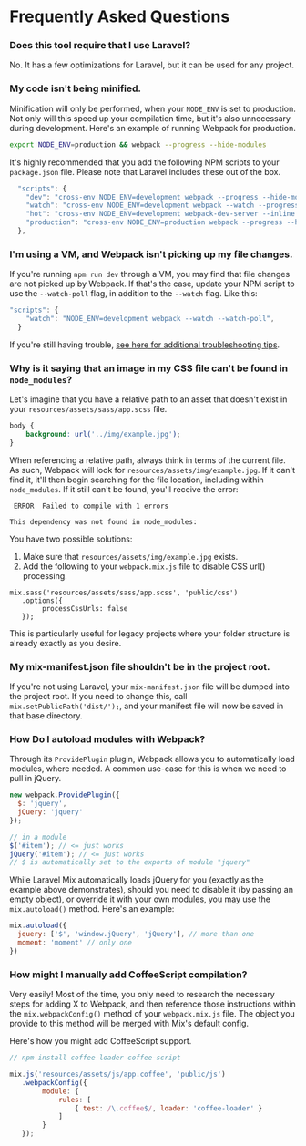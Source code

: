 # Frequently Asked Questions

### Does this tool require that I use Laravel?

No. It has a few optimizations for Laravel, but it can be used for any project.

### My code isn't being minified.

Minification will only be performed, when your `NODE_ENV` is set to production. Not only will this speed up your compilation time, but it's also unnecessary during development. Here's an example of running Webpack for production.

```bash
export NODE_ENV=production && webpack --progress --hide-modules
```

It's highly recommended that you add the following NPM scripts to your `package.json` file. Please note that Laravel includes these out of the box.

```js
  "scripts": {
    "dev": "cross-env NODE_ENV=development webpack --progress --hide-modules",
    "watch": "cross-env NODE_ENV=development webpack --watch --progress --hide-modules",
    "hot": "cross-env NODE_ENV=development webpack-dev-server --inline --hot",
    "production": "cross-env NODE_ENV=production webpack --progress --hide-modules"
  },
```


### I'm using a VM, and Webpack isn't picking up my file changes.

If you're running `npm run dev` through a VM, you may find that file changes are not picked up by Webpack. If that's the case, update your NPM script to use the `--watch-poll` flag, in addition to the `--watch` flag. Like this:

```js
"scripts": {
    "watch": "NODE_ENV=development webpack --watch --watch-poll",
  }
```

If you're still having trouble, [see here for additional troubleshooting tips](https://webpack.github.io/docs/troubleshooting.html#webpack-doesn-t-recompile-on-change-while-watching).

### Why is it saying that an image in my CSS file can't be found in `node_modules`?

Let's imagine that you have a relative path to an asset that doesn't exist in your `resources/assets/sass/app.scss` file.

```css
body {
    background: url('../img/example.jpg');
}
```

When referencing a relative path, always think in terms of the current file. As such, Webpack will look for `resources/assets/img/example.jpg`. If it can't find it, it'll then begin searching for the file location, including within `node_modules`. If it still can't be found, you'll receive the error:

```
 ERROR  Failed to compile with 1 errors                                                                                                                                                                                                                                      

This dependency was not found in node_modules:
```

You have two possible solutions:

1. Make sure that `resources/assets/img/example.jpg` exists. 
2. Add the following to your `webpack.mix.js` file to disable CSS url() processing.

```
mix.sass('resources/assets/sass/app.scss', 'public/css')
   .options({
        processCssUrls: false
   });
```

This is particularly useful for legacy projects where your folder structure is already exactly as you desire.


### My mix-manifest.json file shouldn't be in the project root.

If you're not using Laravel, your `mix-manifest.json` file will be dumped into the project root. If you need to change this, call `mix.setPublicPath('dist/');`, and your manifest file will now be saved in that base directory.

### How Do I autoload modules with Webpack?

Through its `ProvidePlugin` plugin, Webpack allows you to automatically load modules, where needed. A common use-case for this is when we need to pull in jQuery.

```js
new webpack.ProvidePlugin({
  $: 'jquery',
  jQuery: 'jquery'
});

// in a module
$('#item'); // <= just works
jQuery('#item'); // <= just works
// $ is automatically set to the exports of module "jquery"
```

While Laravel Mix automatically loads jQuery for you (exactly as the example above demonstrates), should you need to disable it (by passing an empty object), or override it with your own modules, you may use the `mix.autoload()` method. Here's an example:

```js
mix.autoload({
  jquery: ['$', 'window.jQuery', 'jQuery'], // more than one
  moment: 'moment' // only one
})
```

### How might I manually add CoffeeScript compilation?

Very easily! Most of the time, you only need to research the necessary steps for adding X to Webpack, and then reference those instructions within the `mix.webpackConfig()` method of your `webpack.mix.js` file. The object you provide to this method will be merged with Mix's default config.

Here's how you might add CoffeeScript support.

```js
// npm install coffee-loader coffee-script

mix.js('resources/assets/js/app.coffee', 'public/js')
   .webpackConfig({
        module: {
            rules: [
                { test: /\.coffee$/, loader: 'coffee-loader' }
            ]
        }
   });
   
